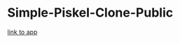 # Simple-Piskel-Clone-Public
[link to app](https://deeamon.github.io/Simple-Piskel-Clone-Public/index.html)
